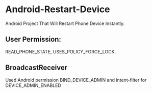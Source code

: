 # Android-Restart-Device
Android Project That Will Restart Phone Device Instantly.

## User Permission:
READ_PHONE_STATE, USES_POLICY_FORCE_LOCK.

## BroadcastReceiver 
Used Android permission BIND_DEVICE_ADMIN and intent-filter for DEVICE_ADMIN_ENABLED
